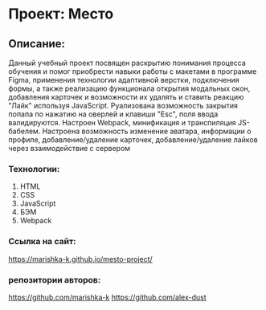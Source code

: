 # **Проект: Место**

## Описание:

Данный учебный проект посвящен раскрытию понимания процесса обучения и помог приобрести навыки работы с макетами в программе Figma, применения технологии адаптивной верстки, подключения формы, а также реализацию функционала открытия модальных окон, добавления карточек и возможности их удалять и ставить реакцию "Лайк" используя JavaScript.
Руализована возможность закрытия попапа по нажатию на оверлей и клавиши "Esc", поля ввода валидируются.
Настроен Webpack, минификация и транспиляция JS-бабелем.
Настроена возможность изменение аватара, информации о профиле, добавление/удаление карточек, добавление/удаление лайков через взаимодействие с сервером

### Технологии:

1. HTML
2. CSS
3. JavaScript
4. БЭМ
5. Webpack

### Ссылка на сайт:

https://marishka-k.github.io/mesto-project/

### репозитории авторов:

https://github.com/marishka-k
https://github.com/alex-dust


